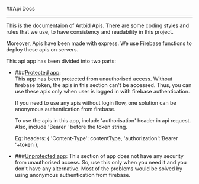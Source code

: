 ##Api Docs

----------------------

This is the documentaion of Artbid Apis. There are some coding styles and rules that we use, to have consistency and readability in this project.

Moreover, Apis have been made with express. We use Firebase functions to deploy these apis on servers.

This api app has been divided into two parts:
- ###[Protected app](./protected_app_apis.md):  
    This app has been protected from unauthorised access. Without firebase token, the apis in this section can't be accessed. 
    Thus, you can use these apis only when user is logged in with firebase authentication.    
         
    If you need to use any apis without login flow, one solution can be anonymous authentication from firebase.

    
    To use the apis in this app, include 'authorisation' header in api request.
    Also, include 'Bearer ' before the token string.

    Eg:
    headers: 
    {
        'Content-Type': contentType,
        'authorization':'Bearer '+token
    },
  
- ###[Unprotected app](./unprotected_app_apis.md):
    This section of app does not have any security from unauthorised access.
    So, use this only when you need it and you don't have any alternative.
    Most of the problems would be solved by using anonymous authentication from firebase.